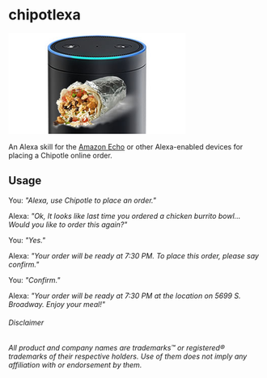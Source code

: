# chipotlexa

![](img/chipotlexa.jpg)

An Alexa skill for the [Amazon Echo](http://amazon.com/echo) or other Alexa-enabled devices for placing a Chipotle online order.

## Usage

You: _"Alexa, use Chipotle to place an order."_

Alexa: _"Ok, It looks like last time you ordered a chicken burrito bowl... Would you like to order this again?"_

You: _"Yes."_

Alexa: _"Your order will be ready at 7:30 PM. To place this order, please say confirm."_

You: _"Confirm."_

Alexa: _"Your order will be ready at 7:30 PM at the location on 5699 S. Broadway. Enjoy your meal!"_


###### Disclaimer

_All product and company names are trademarks™ or registered® trademarks of their respective holders. Use of them does not imply any affiliation with or endorsement by them._
